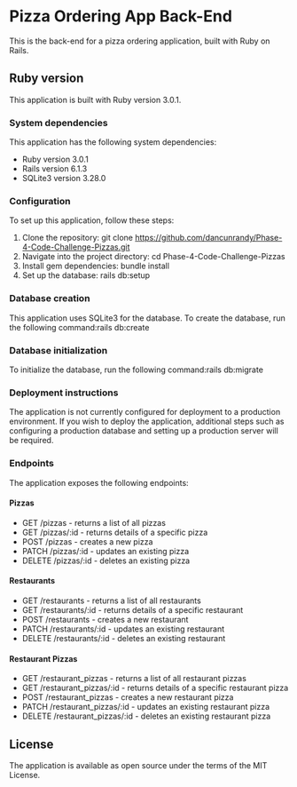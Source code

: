 # Pizza Ordering App Back-End
This is the back-end for a pizza ordering application, built with Ruby on Rails.

## Ruby version
This application is built with Ruby version 3.0.1.

### System dependencies
This application has the following system dependencies:

* Ruby version 3.0.1
* Rails version 6.1.3
* SQLite3 version 3.28.0
### Configuration
To set up this application, follow these steps:

1. Clone the repository: git clone https://github.com/dancunrandy/Phase-4-Code-Challenge-Pizzas.git
2. Navigate into the project directory: cd Phase-4-Code-Challenge-Pizzas
3. Install gem dependencies: bundle install
4. Set up the database: rails db:setup
### Database creation
This application uses SQLite3 for the database. To create the database, 
run the following command:rails db:create

### Database initialization
To initialize the database, run the following command:rails db:migrate

### Deployment instructions
The application is not currently configured for deployment to a production environment. If you wish to deploy the application, additional steps such as configuring a production database and setting up a production server will be required.

### Endpoints
The application exposes the following endpoints:

#### Pizzas
* GET /pizzas - returns a list of all pizzas
* GET /pizzas/:id - returns details of a specific pizza
* POST /pizzas - creates a new pizza
* PATCH /pizzas/:id - updates an existing pizza
* DELETE /pizzas/:id - deletes an existing pizza
#### Restaurants
* GET /restaurants - returns a list of all restaurants
* GET /restaurants/:id - returns details of a specific restaurant
* POST /restaurants - creates a new restaurant
* PATCH /restaurants/:id - updates an existing restaurant
* DELETE /restaurants/:id - deletes an existing restaurant
#### Restaurant Pizzas
* GET /restaurant_pizzas - returns a list of all restaurant pizzas
* GET /restaurant_pizzas/:id - returns details of a specific restaurant pizza
* POST /restaurant_pizzas - creates a new restaurant pizza
* PATCH /restaurant_pizzas/:id - updates an existing restaurant pizza
* DELETE /restaurant_pizzas/:id - deletes an existing restaurant pizza
## License
The application is available as open source under the terms of the MIT License.




